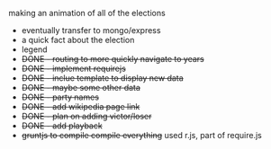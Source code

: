 making an animation of all of the elections
* eventually transfer to mongo/express
* a quick fact about the election
* legend
* ~~DONE - routing to more quickly navigate to years~~
* ~~DONE - implement requirejs~~
* ~~DONE - inclue template to display new data~~
* ~~DONE - maybe some other data~~
* ~~DONE - party names~~
* ~~DONE - add wikipedia page link~~
* ~~DONE - plan on adding victor/loser~~
* ~~DONE - add playback~~
* ~~gruntjs to compile compile everything~~ used r.js, part of require.js